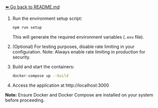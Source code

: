 [⬅️ Go back to README.md](../README.md)

1. Run the environment setup script:

   ```bash
   npm run setup
   ```

   This will generate the required environment variables (`.env` file).

2. (Optional) For testing purposes, disable rate limiting in your configuration. Note: Always enable rate limiting in production for security.

3. Build and start the containers:

   ```bash
   docker-compose up --build
   ```

4. Access the application at http://localhost:3000

**Note:** Ensure Docker and Docker Compose are installed on your system before proceeding.